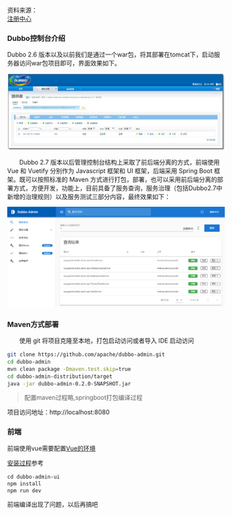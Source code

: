 资料来源：<br/>
[注册中心](https://mrhelloworld.com/dubbo/#multicast-%E6%B3%A8%E5%86%8C%E4%B8%AD%E5%BF%83)

### Dubbo控制台介绍
Dubbo 2.6 版本以及以前我们是通过一个war包，将其部署在tomcat下，启动服务器访问war包项目即可，界面效果如下。

![](large/e6c9d24ely1h1zu6yvzq4j212f0dnjt7.jpg ':size=60%')

　　Dubbo 2.7 版本以后管理控制台结构上采取了前后端分离的方式，前端使用 Vue 和 Vuetify 分别作为 Javascript 框架和 UI 框架，后端采用 Spring Boot 框架。既可以按照标准的 Maven 方式进行打包，部署，也可以采用前后端分离的部署方式，方便开发，功能上，目前具备了服务查询，服务治理（包括Dubbo2.7中新增的治理规则）以及服务测试三部分内容，最终效果如下：

![568723655695.png](large/1568723655695.png ':size=60%')

### Maven方式部署

　　使用 git 将项目克隆至本地，打包启动访问或者导入 IDE 启动访问

~~~~bash
git clone https://github.com/apache/dubbo-admin.git
cd dubbo-admin
mvn clean package -Dmaven.test.skip=true
cd dubbo-admin-distribution/target
java -jar dubbo-admin-0.2.0-SNAPSHOT.jar
~~~~

> 配置maven过程略,springboot打包编译过程

项目访问地址：http://localhost:8080

### 前端

前端使用vue需要配置[Vue的环境](http://nodejs.cn/)

[安装过程](computer/mac/01mac安装软件.md)参考

~~~~shell
cd dubbo-admin-ui
npm install
npm run dev
~~~~

前端编译出现了问题，以后再搞吧